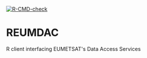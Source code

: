 <!-- badges: start -->
[![R-CMD-check](https://github.com/pramitghosh/REUMDAC/actions/workflows/R-CMD-check.yaml/badge.svg)](https://github.com/pramitghosh/REUMDAC/actions/workflows/R-CMD-check.yaml)
<!-- badges: end -->
# REUMDAC
R client interfacing EUMETSAT's Data Access Services
